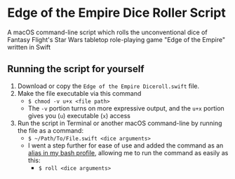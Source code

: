 # Edge of the Empire Dice Roller Script
A macOS command-line script which rolls the unconventional dice of Fantasy Flight's Star Wars tabletop role-playing game "Edge of the Empire" written in Swift

## Running the script for yourself
1. Download or copy the `Edge of the Empire Diceroll.swift` file.
2. Make the file executable via this command
	- `$ chmod -v u+x <file path>`
	- The `-v` portion turns on more expressive output, and the `u+x` portion gives you (`u`) executable (`x`) access
3. Run the script in Terminal or another macOS command-line by running the file as a command:
	- `$ ~/Path/To/File.swift <dice arguments>`
	- I went a step further for ease of use and added the command as an [alias in my bash profile](https://www.moncefbelyamani.com/create-aliases-in-bash-profile-to-assign-shortcuts-for-common-terminal-commands/), allowing me to run the command as easily as this:
		- `$ roll <dice arguments>`
